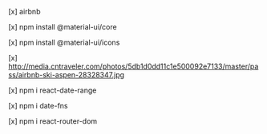 [x] airbnb

[x] npm install @material-ui/core

[x] npm install @material-ui/icons

[x] http://media.cntraveler.com/photos/5db1d0dd11c1e500092e7133/master/pass/airbnb-ski-aspen-28328347.jpg

[x] npm i react-date-range

[x] npm i date-fns

[x] npm i react-router-dom